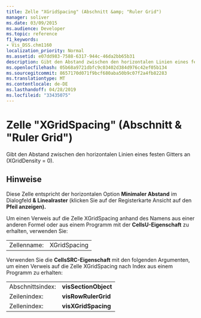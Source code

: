 ```yaml
---
title: Zelle "XGridSpacing" (Abschnitt &amp; "Ruler Grid")
manager: soliver
ms.date: 03/09/2015
ms.audience: Developer
ms.topic: reference
f1_keywords:
- Vis_DSS.chm1160
localization_priority: Normal
ms.assetid: e07dd983-7588-6317-944c-46da2bb65b31
description: Gibt den Abstand zwischen den horizontalen Linien eines festen Gitters an (XGridDensity = 0).
ms.openlocfilehash: 05b68a9721dbfc9c03402d384d976c42ef05b134
ms.sourcegitcommit: 8657170d071f9bcf680aba50b9c07f2a4fb82283
ms.translationtype: MT
ms.contentlocale: de-DE
ms.lasthandoff: 04/28/2019
ms.locfileid: "33435075"
---
```

# <a name="xgridspacing-cell-ruler-amp-grid-section"></a>Zelle "XGridSpacing" (Abschnitt &amp; "Ruler Grid")

Gibt den Abstand zwischen den horizontalen Linien eines festen Gitters an (XGridDensity = 0).
  
## <a name="remarks"></a>Hinweise

Diese Zelle entspricht der horizontalen Option **Minimaler Abstand** im  Dialogfeld **&amp; Linealraster** (klicken Sie auf der Registerkarte Ansicht auf den **Pfeil anzeigen).** 
  
Um einen Verweis auf die Zelle XGridSpacing anhand des Namens aus einer anderen Formel oder aus einem Programm mit der **CellsU-Eigenschaft** zu erhalten, verwenden Sie: 
  
|||
|:-----|:-----|
|Zellenname:  <br/> |XGridSpacing  <br/> |
   
Verwenden Sie die **CellsSRC-Eigenschaft** mit den folgenden Argumenten, um einen Verweis auf die Zelle XGridSpacing nach Index aus einem Programm zu erhalten: 
  
|||
|:-----|:-----|
|Abschnittsindex:  <br/> |**visSectionObject** <br/> |
|Zeilenindex:  <br/> |**visRowRulerGrid** <br/> |
|Zellenindex:  <br/> |**visXGridSpacing** <br/> |
   

